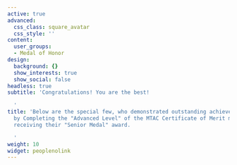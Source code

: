```yaml
---
active: true
advanced:
  css_class: square_avatar
  css_style: ''
content:
  user_groups:
  - Medal of Honor
design:
  background: {}
  show_interests: true
  show_social: false
headless: true
subtitle: 'Congratulations! You are the best!

  '
title: 'Below are the special few, who demonstrated outstanding achievement in piano,
  by Completing the "Advanced Level" of the MTAC Certificate of Merit music exam and
  receiving their "Senior Medal" award.

  '
weight: 10
widget: peoplenolink
---
```


